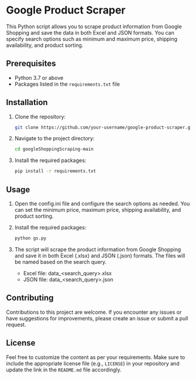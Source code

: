 # Google Product Scraper

This Python script allows you to scrape product information from Google Shopping and save the data in both Excel and JSON formats. You can specify search options such as minimum and maximum price, shipping availability, and product sorting.

## Prerequisites

- Python 3.7 or above
- Packages listed in the `requirements.txt` file

## Installation

1. Clone the repository:

   ```bash
   git clone https://github.com/your-username/google-product-scraper.git
   
2. Navigate to the project directory:

   ```bash
   cd googleShoppingScraping-main

3. Install the required packages:
   ```bash
   pip install -r requirements.txt
   
## Usage
1. Open the config.ini file and configure the search options as needed. You can set the minimum price, maximum price, shipping availability, and product sorting.
2. Install the required packages:

   ```bash
   python gs.py
3. The script will scrape the product information from Google Shopping and save it in both Excel (.xlsx) and JSON (.json) formats. The files will be named based on the search query.
   - Excel file: data_<search_query>.xlsx
   - JSON file: data_<search_query>.json

## Contributing
Contributions to this project are welcome. If you encounter any issues or have suggestions for improvements, please create an issue or submit a pull request.

## License

Feel free to customize the content as per your requirements. Make sure to include the appropriate license file (e.g., `LICENSE`) in your repository and update the link in the `README.md` file accordingly.

